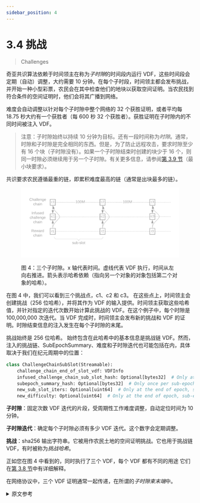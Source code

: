 ```yaml
---
sidebar_position: 4
---
```


# 3.4 挑战

> Challenges

奇亚共识算法依赖于时间领主在称为*子时隙*的时间段内运行 VDF，这些时间段会定期（自动）调整，大约需要 10 分钟。在每个子时段，时间领主都会发布挑战，并开始一种小型彩票，农民会在其中检查他们的地块以获取空间证明。当农民找到符合条件的空间证明时，他们会将其广播到网络。

难度会自动调整以针对每个子时隙中整个网络的 32 个获胜证明，或者平均每 18.75 秒大约有一个获胜者（每 600 秒 32 个获胜者）。获胜证明在子时隙内的不同时间被注入 VDF。

> 注意：子时隙始终以持续 10 分钟为目标。还有一段时间称为*时隙*。通常，时隙和子时隙是完全相同的东西。但是，为了防止远程攻击，要求时隙至少有 16 个块（子时隙没有）。如果一个子时隙结束时创建的块少于 16 个，则同一时隙必须继续用于另一个子时隙。有关更多信息，请参阅[第 3.9 节](/docs/03consensus/overflow_blocks#minimum-block-requirement 'Section 3.9: Overflow Blocks')（最小块要求）。

共识要求农民遵循最重的链，即累积难度最高的链（通常是出块最多的链）。

<figure>

![](/img/challenges.png)

<figcaption>
图 4：三个子时隙。x 轴代表时间。虚线代表 VDF 执行，时间从左向右推进。箭头表示哈希依赖（指向另一个对象的对象包括第二个对象的哈希）。 
</figcaption>
</figure>

在图 4 中，我们可以看到三个挑战点，c1、c2 和 c3。 在这些点上，时间领主会创建挑战（256 位哈希），并将其作为 VDF 的输入提供。时间领主获取这些哈希值，并针对指定的迭代次数开始计算此挑战的 VDF。在这个例子中，每个时隙是 100,000,000 次迭代。当 VDF 完成时，时间领主会发布新的挑战和 VDF 的证明。时隙结束信息的注入发生在每个子时隙的末尾。

挑战始终是 256 位哈希。 始终包含在此哈希中的基本信息是挑战链 VDF。然而，注入的挑战链、SubEpochSummary、难度和子时隙迭代也可能包括在内，具体取决于我们在纪元周期中的位置：

```python
class ChallengeChainSubSlot(Streamable):
    challenge_chain_end_of_slot_vdf: VDFInfo
    infused_challenge_chain_sub_slot_hash: Optional[bytes32]  # Only at the end of a slot
    subepoch_summary_hash: Optional[bytes32]  # Only once per sub-epoch, and one sub-epoch delayed
    new_sub_slot_iters: Optional[uint64]  # Only at the end of epoch, sub-epoch, and slot
    new_difficulty: Optional[uint64]  # Only at the end of epoch, sub-epoch, and slot
```

**子时隙**：固定次数 VDF 迭代的片段，受周期性工作难度调整，自动定位时间为 10 分钟。

**子时隙迭代**：确定每个子时隙必须有多少 VDF 迭代。这个数字会定期调整。

**挑战**：sha256 输出字符串。它被用作农民土地的空间证明挑战。它也用于挑战链 VDF，有时被称为*挑战哈希*。

正如您在图 4 中看到的，同时执行了三个 VDF，每个 VDF 都有不同的用途 它们在[第 3.8 节](/docs/03consensus/three_vdf_chains 'Section 3.8: Three VDF Chains')中有详细解释。

在网络协议中，三个 VDF 证明通常一起传递，在所谓的*子时隙束末端*中。

<details>
<summary>原文参考</summary>

The Chia consensus algorithm relies on timelords running VDFs for periods of time called _sub-slots_, which are adjusted periodically (and automatically) to take around 10 minutes. During every sub-slot, challenges are released by timelords, and a sort of mini lottery starts, where farmers check their plots for proofs of space. When farmers find a proof of space that qualifies, they broadcast it to the network.

The difficulty adjusts automatically to target 32 winning proofs for the entire network in each sub-slot, or about one winner every 18.75 seconds on average (32 winners per 600 seconds). The winning proofs are infused into the VDF at different times within the sub-slot.

> NOTE: A sub-slot is always targeted to last 10 minutes. There is also a period of time called a _slot_. Typically, a slot and a sub-slot are exactly the same thing. However, in order to prevent long-range attacks, slots are required to have at least 16 blocks (and sub-slots are not). If a sub-slot ends with fewer than 16 blocks having been created, the same slot must continue for another sub-slot. See [Section 3.9](/docs/03consensus/overflow_blocks#minimum-block-requirement 'Section 3.9: Overflow Blocks') (minimum block requirement) for more info.

The consensus requires farmers to follow the heaviest chain, which is the chain that has the highest accumulated difficulty (usually the chain with the most blocks).

<figure>

![](/img/challenges.png)

<figcaption>
Figure 4: Three sub-slots. The x axis represents time. Dotted lines represent VDF execution, advancing in time from left to right. Arrows represent hash dependencies (an object which points to another object includes the hash of the second object). 
</figcaption>
</figure>

In figure 4, we can see three challenge points, c1, c2, and c3. At the these points timelords create challenges (256-bit hashes) which are provided as input to VDFs. Timelords take these hashes, and start computing a VDF on this challenge, for the specified number of iterations. In this example, each slot is 100,000,000 iterations. When the VDF is finished, the timelord publishes the new challenge and the proof of the VDF. An infusion of end-of-slot information happens at the end of each sub-slot.

A challenge is always a 256-bit hash. The base info that is always included in this hash is the challenge chain VDF. However, the infused challenge chain, SubEpochSummary, difficulty, and sub slot iters might also be included, depending on where we are in the epoch cycle:

```python
class ChallengeChainSubSlot(Streamable):
    challenge_chain_end_of_slot_vdf: VDFInfo
    infused_challenge_chain_sub_slot_hash: Optional[bytes32]  # Only at the end of a slot
    subepoch_summary_hash: Optional[bytes32]  # Only once per sub-epoch, and one sub-epoch delayed
    new_sub_slot_iters: Optional[uint64]  # Only at the end of epoch, sub-epoch, and slot
    new_difficulty: Optional[uint64]  # Only at the end of epoch, sub-epoch, and slot
```

**Sub-slot**: a segment of a fixed number of VDF iterations, subject to periodic work difficulty adjustments, which automatically target a time of 10 minutes.

**Sub-slot iterations**: determines how many VDF iterations each sub-slot must have. This number is periodically adjusted.

**Challenge**: a sha256 output string. It is used as a proof-of-space challenge for farmers’ plots. It is also used for the challenge chain VDF, and is sometimes referred to as a _challenge hash_.

As you can see in Figure 4, there are three VDFs being executed concurrently, each of which serves a different purpose. They are explained in detail in [Section 3.8](/docs/03consensus/three_vdf_chains 'Section 3.8: Three VDF Chains').

In the networking protocol, the three VDF proofs are usually passed around together, in what is called an _end of sub-slot bundle_.

</details>
